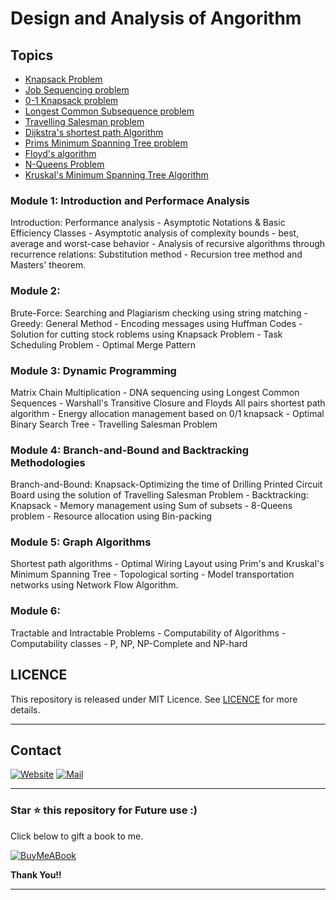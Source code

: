 # Design and Analysis of Angorithm

## Topics 

- [Knapsack Problem](/01_KnapSack_problem.py)
- [Job Sequencing problem](02_Job_Sequencing.py)
- [0-1 Knapsack problem](03_0~1-Knapsack_problem.py)
- [Longest Common Subsequence problem](04_Longest_Common_Subsequence.py)
- [Travelling Salesman problem](05_Travelling_Salesman.py)
- [Dijkstra's shortest path Algorithm](06_Dijstra_shortest_path.py)
- [Prims Minimum Spanning Tree problem](07_Prims_Minimum_Spanning_Tree.py)
- [Floyd's algorithm](08_Floyd's_algorithm.py)
- [N-Queens Problem](09_n_queens_problem.py)
- [Kruskal's Minimum Spanning Tree Algorithm](10_Kruskal_MST.py)

### Module 1: Introduction and Performace Analysis

Introduction: Performance analysis - Asymptotic Notations & Basic Efficiency Classes - Asymptotic analysis of complexity bounds - best, average and worst-case behavior - Analysis of recursive algorithms through recurrence relations: Substitution method - Recursion tree method and Masters' theorem. 

### Module 2: 

Brute-Force: Searching and Plagiarism checking using string matching - Greedy: General Method - Encoding messages using Huffman Codes - Solution for cutting stock roblems using Knapsack Problem - Task Scheduling Problem - Optimal Merge Pattern

### Module 3: Dynamic Programming

Matrix Chain Multiplication - DNA sequencing using Longest Common Sequences - Warshall's Transitive Closure and Floyds All pairs shortest path algorithm - Energy allocation management based on 0/1 knapsack - Optimal Binary Search Tree - Travelling Salesman Problem

### Module 4: Branch-and-Bound and Backtracking Methodologies 

Branch-and-Bound: Knapsack-Optimizing the time of Drilling Printed Circuit Board using the solution of Travelling Salesman Problem - Backtracking: Knapsack - Memory management using Sum of subsets - 8-Queens problem - Resource allocation using Bin-packing


### Module 5: Graph Algorithms

Shortest path algorithms - Optimal Wiring Layout using Prim's and Kruskal's Minimum Spanning Tree - Topological sorting - Model transportation networks using Network Flow Algorithm. 

### Module 6: 

Tractable and Intractable Problems - Computability of Algorithms - Computability classes - P, NP, NP-Complete and NP-hard 

## LICENCE 

This repository is released under MIT Licence. See [LICENCE](/LICENCE) for more details. 


<hr/>

## Contact

[![Website](https://img.shields.io/badge/website-000000?style=for-the-badge&logo=About.me&logoColor=white)](https://rubangino.in/)
[![Mail](https://img.shields.io/badge/Gmail-D14836?style=for-the-badge&logo=gmail&logoColor=white)](mailto:info@rubangino.in)

<hr/>

### Star ⭐ this repository for Future use :)

Click below to gift a book to me.

[![BuyMeABook](https://img.shields.io/badge/Buy%20Me%20a%20Book-ffdd00?style=for-the-badge&logo=buy-me-a-book&logoColor=black)
](https://bit.ly/3M5jxLd)

**Thank You!!**

<hr/> 
